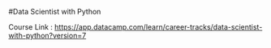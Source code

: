 #Data Scientist with Python

Course Link : https://app.datacamp.com/learn/career-tracks/data-scientist-with-python?version=7
